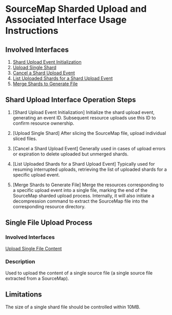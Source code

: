 # SourceMap Sharded Upload and Associated Interface Usage Instructions

## Involved Interfaces
1. [Shard Upload Event Initialization](../../open-api/rum-sourcemap/multipart-upload-init/)
2. [Upload Single Shard](../../open-api/rum-sourcemap/upload-part/)
3. [Cancel a Shard Upload Event](../../open-api/rum-sourcemap/upload-cancel/)
4. [List Uploaded Shards for a Shard Upload Event](../../open-api/rum-sourcemap/part-list/)
5. [Merge Shards to Generate File](../../open-api/rum-sourcemap/part-merge/)


## Shard Upload Interface Operation Steps

1. [Shard Upload Event Initialization] Initialize the shard upload event, generating an event ID. Subsequent resource uploads use this ID to confirm resource ownership.

2. [Upload Single Shard] After slicing the SourceMap file, upload individual sliced files.

3. [Cancel a Shard Upload Event] Generally used in cases of upload errors or expiration to delete uploaded but unmerged shards.

4. [List Uploaded Shards for a Shard Upload Event] Typically used for resuming interrupted uploads, retrieving the list of uploaded shards for a specific upload event.

5. [Merge Shards to Generate File] Merge the resources corresponding to a specific upload event into a single file, marking the end of the SourceMap sharded upload process. Internally, it will also initiate a decompression command to extract the SourceMap file into the corresponding resource directory.


## Single File Upload Process
### Involved Interfaces
[Upload Single File Content](../../open-api/rum-sourcemap/upload-file-content/)

### Description
Used to upload the content of a single source file (a single source file extracted from a SourceMap).


## Limitations

The size of a single shard file should be controlled within 10MB.